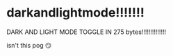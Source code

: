 # darkandlightmode!!!!!!!
 
 DARK AND LIGHT MODE TOGGLE IN 275 bytes!!!!!!!!!!!!!!
 
 isn't this pog 😏

